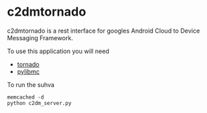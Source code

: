 c2dmtornado
===========

c2dmtornado is a rest interface for googles Android Cloud to
Device Messaging Framework.

To use this application you will need

 * [tornado](http://www.tornadoweb.org/)
 * [pylibmc](http://sendapatch.se/projects/pylibmc/)

To run the suhva

    memcached -d
    python c2dm_server.py
